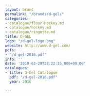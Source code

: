 ```yaml
---
layout: brand
permalink: "/brands/d-gel/"
categories:
- catalogue/floor-hockey.md
- catalogue/hockey.md
- catalogue/ringette.md
title: D-GEL
logo: "/d-gel-logo.png"
website: http://www.d-gel.com/
pdfs:
- "/d-gel-2016.pdf"
info: ''
date: '2019-03-29T22:22:35.000+00:00'
catalogues:
- title: D-Gel Catalogue
  pdf: "/d-gel-2016.pdf"
  year: 2016

---
```

